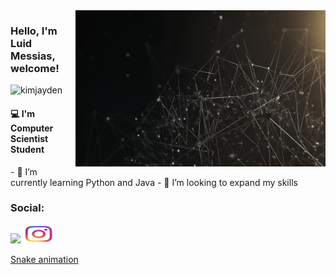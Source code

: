 <img align="right" src="https://raw.githubusercontent.com/SrLuidMessias/SrLuidMessias/main/black.png.webp" max-width="400px" width="400px" align="right">
<h3 align="left"> Hello, I'm Luid Messias, welcome!</h3>
<p align="left"> <img src="https://komarev.com/ghpvc/?username=kimjayden&label=Profile%20views&color=0e75b6&style=flat" alt="kimjayden" /> </p>
<h4>💻 I'm Computer Scientist  Student</h4> 
- 🌱 I’m currently learning Python and Java
- 💞️ I’m looking to expand my skills


<h3 align="left">Social:</h3>

 <a href="https://www.linkedin.com/in/luid-messias-b01396228/" target="_blank"><img src="https://img.shields.io/badge/-LinkedIn-%230077B5?style=for-the-badge&logo=linkedin&logoColor=white" target="_blank"></a> 
 <a href = "https://www.instagram.com/messias_magno_/"><img src="https://github.com/SrLuidMessias/SrLuidMessias/blob/main/insta.jpg" height= "30" max-width="50px" width="50px" target="_blank"></a>


<div> 
 
 [Snake animation](https://github.com/AugustoBernardes/AugustoBernardes/blob/output/github-contribution-grid-snake.svg)
 
</div>

